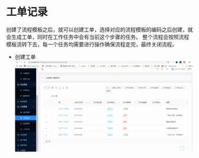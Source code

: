 # 工单记录
创建了流程模板之后，就可以创建工单，选择对应的流程模板的编码之后创建，就会生成工单，同时在工作任务中会有当前这个步骤的任务。
整个流程会按照流程模板流转下去，每一个任务均需要进行操作确保流程走完，最终关闭流程。
 * 创建工单
 ![创建工单](https://raw.githubusercontent.com/atlanteem/user_manual_admin/master/atlantis/files/创建工单.gif)